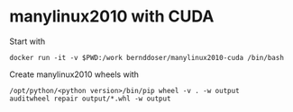 # manylinux2010 with CUDA

Start with

```
docker run -it -v $PWD:/work bernddoser/manylinux2010-cuda /bin/bash
```

Create manylinux2010 wheels with

```
/opt/python/<python version>/bin/pip wheel -v . -w output
auditwheel repair output/*.whl -w output
```
